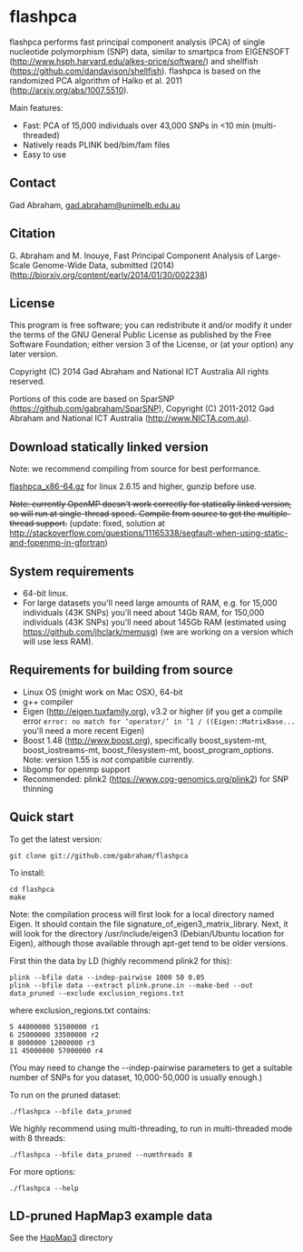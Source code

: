 flashpca
========

flashpca performs fast principal component analysis (PCA) of single nucleotide
polymorphism (SNP) data, similar to smartpca from EIGENSOFT
(http://www.hsph.harvard.edu/alkes-price/software/) and shellfish
(https://github.com/dandavison/shellfish). flashpca is based on the randomized
PCA algorithm of Halko et al. 2011 (http://arxiv.org/abs/1007.5510).

Main features:

* Fast: PCA of 15,000 individuals over 43,000 SNPs in &lt;10 min
 (multi-threaded)
* Natively reads PLINK bed/bim/fam files
* Easy to use

Contact
-------

Gad Abraham, gad.abraham@unimelb.edu.au

Citation
--------
G. Abraham and M. Inouye, Fast Principal Component Analysis of Large-Scale
Genome-Wide Data, submitted (2014)
(http://biorxiv.org/content/early/2014/01/30/002238)

License
-------

This program is free software; you can redistribute it and/or modify
it under the terms of the GNU General Public License as published by
the Free Software Foundation; either version 3 of the License, or
(at your option) any later version.

Copyright (C) 2014 Gad Abraham and National ICT Australia
All rights reserved.

Portions of this code are based on SparSNP
(https://github.com/gabraham/SparSNP), Copyright (C) 2011-2012 Gad Abraham
and National ICT Australia (http://www.NICTA.com.au).

Download statically linked version
----------------------------------

Note: we recommend compiling from source for best performance.

[flashpca_x86-64.gz](flashpca_x86-64.gz) for linux 2.6.15 and higher,
   gunzip before use.
   
~~Note: currently OpenMP doesn't work correctly for statically linked version,
so will run at single-thread speed. Compile from source to get the
multiple-thread support.~~ (update: fixed, solution at
http://stackoverflow.com/questions/11165338/segfault-when-using-static-and-fopenmp-in-gfortran)

System requirements
-------------------
* 64-bit linux.
* For large datasets you'll need large amounts of RAM, e.g. for 15,000
   individuals (43K SNPs) you'll need about 14Gb RAM, for 150,000 individuals
   (43K SNPs) you'll need about 145Gb RAM (estimated using
   https://github.com/jhclark/memusg)
   (we are working on a version which will use less RAM).

Requirements for building from source
-------------------------------------

   * Linux OS (might work on Mac OSX), 64-bit
   * g++ compiler
   * Eigen (http://eigen.tuxfamily.org), v3.2 or higher
      (if you get a compile error ``error: no match for ‘operator/’ in ‘1 / ((Eigen::MatrixBase...`` you'll need a more recent Eigen)
   * Boost 1.48 (http://www.boost.org), specifically boost_system-mt,
      boost_iostreams-mt, boost_filesystem-mt, boost_program_options. Note:
      version 1.55 is *not* compatible currently.
   * libgomp for openmp support
   * Recommended: plink2 (https://www.cog-genomics.org/plink2) for SNP
      thinning

Quick start
-----------

To get the latest version:
   ```
   git clone git://github.com/gabraham/flashpca
   ```

To install:
   ```
   cd flashpca
   make
   ```

Note: the compilation process will first look for a local directory named
Eigen. It should contain the file signature_of_eigen3_matrix_library. Next,
it will look for the directory /usr/include/eigen3 (Debian/Ubuntu location
for Eigen), although those available through apt-get tend to be older versions.

First thin the data by LD (highly recommend plink2 for this):
   ```
   plink --bfile data --indep-pairwise 1000 50 0.05
   plink --bfile data --extract plink.prune.in --make-bed --out data_pruned --exclude exclusion_regions.txt
   ```
where exclusion_regions.txt contains:
   ```
   5 44000000 51500000 r1
   6 25000000 33500000 r2
   8 8000000 12000000 r3
   11 45000000 57000000 r4
   ```
(You may need to change the --indep-pairwise parameters to get a suitable
number of SNPs for you dataset, 10,000-50,000 is usually enough.)

To run on the pruned dataset:
   ```
   ./flashpca --bfile data_pruned
   ```

We highly recommend using multi-threading, to run in multi-threaded mode with 8 threads:
   ```
   ./flashpca --bfile data_pruned --numthreads 8
   ```

For more options:
   ```
   ./flashpca --help
   ```

LD-pruned HapMap3 example data
------------------------------

See the [HapMap3](HapMap3) directory

   
